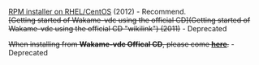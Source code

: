 [RPM installer on RHEL/CentOS](https://github.com/axsh/wakame-vdc/tree/master/rpmbuild) (2012) - Recommend.  
<s>[Getting started of Wakame-vdc using the official CD](Getting started of Wakame-vdc using the official CD "wikilink") (2011)</s> - Deprecated  

<s>When installing from **Wakame-vdc Offical CD**, please come **[here](Getting_started_of_Wakame-vdc_using_the_official_CD "wikilink")**.</s> - Deprecated  



